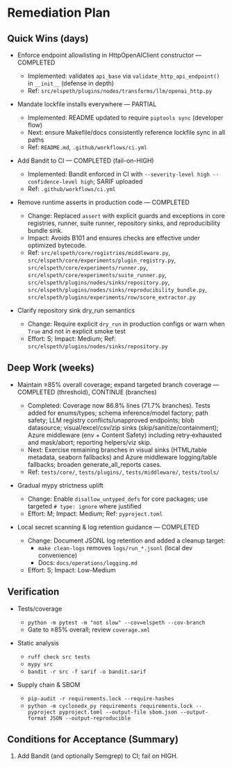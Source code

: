 # Remediation Plan

## Quick Wins (days)

- Enforce endpoint allowlisting in HttpOpenAIClient constructor — COMPLETED
  - Implemented: validates `api_base` via `validate_http_api_endpoint()` in `__init__` (defense in depth)
  - Ref: `src/elspeth/plugins/nodes/transforms/llm/openai_http.py`

- Mandate lockfile installs everywhere — PARTIAL
  - Implemented: README updated to require `piptools sync` (developer flow)
  - Next: ensure Makefile/docs consistently reference lockfile sync in all paths
  - Ref: `README.md`, `.github/workflows/ci.yml`

- Add Bandit to CI — COMPLETED (fail-on-HIGH)
  - Implemented: Bandit enforced in CI with `--severity-level high --confidence-level high`; SARIF uploaded
  - Ref: `.github/workflows/ci.yml`

- Remove runtime asserts in production code — COMPLETED
  - Change: Replaced `assert` with explicit guards and exceptions in core registries, runner, suite runner, repository sinks, and reproducibility bundle sink.
  - Impact: Avoids B101 and ensures checks are effective under optimized bytecode.
  - Ref: `src/elspeth/core/registries/middleware.py`, `src/elspeth/core/experiments/plugin_registry.py`, `src/elspeth/core/experiments/runner.py`, `src/elspeth/core/experiments/suite_runner.py`, `src/elspeth/plugins/nodes/sinks/repository.py`, `src/elspeth/plugins/nodes/sinks/reproducibility_bundle.py`, `src/elspeth/plugins/experiments/row/score_extractor.py`

- Clarify repository sink dry_run semantics
  - Change: Require explicit `dry_run` in production configs or warn when `True` and not in explicit smoke test
  - Effort: S; Impact: Medium; Ref: `src/elspeth/plugins/nodes/sinks/repository.py`

## Deep Work (weeks)

- Maintain ≥85% overall coverage; expand targeted branch coverage — COMPLETED (threshold), CONTINUE (branches)
  - Completed: Coverage now 86.8% lines (71.7% branches). Tests added for enums/types; schema inference/model factory; path safety; LLM registry conflicts/unapproved endpoints; blob datasource; visual/excel/csv/zip sinks (skip/sanitize/containment); Azure middleware (env + Content Safety) including retry‑exhausted and mask/abort; reporting helpers/viz skip.
  - Next: Exercise remaining branches in visual sinks (HTML/table metadata, seaborn fallbacks) and Azure middleware logging/table fallbacks; broaden generate_all_reports cases.
  - Ref: `tests/core/`, `tests/plugins/`, `tests/middleware/`, `tests/tools/`

- Gradual mypy strictness uplift
  - Change: Enable `disallow_untyped_defs` for core packages; use targeted `# type: ignore` where justified
  - Effort: M; Impact: Medium; Ref: `pyproject.toml`

- Local secret scanning & log retention guidance — COMPLETED
  - Change: Document JSONL log retention and added a cleanup target:
    - `make clean-logs` removes `logs/run_*.jsonl` (local dev convenience)
    - Docs: `docs/operations/logging.md`
  - Effort: S; Impact: Low-Medium

## Verification

- Tests/coverage
  - `python -m pytest -m "not slow" --cov=elspeth --cov-branch`
  - Gate to ≥85% overall; review `coverage.xml`

- Static analysis
  - `ruff check src tests`
  - `mypy src`
  - `bandit -r src -f sarif -o bandit.sarif`

- Supply chain & SBOM
  - `pip-audit -r requirements.lock --require-hashes`
  - `python -m cyclonedx_py requirements requirements.lock --pyproject pyproject.toml --output-file sbom.json --output-format JSON --output-reproducible`

## Conditions for Acceptance (Summary)

1) Add Bandit (and optionally Semgrep) to CI; fail on HIGH.
